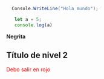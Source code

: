 ```csharp
  Console.WriteLine("Hola mundo");
```

```javascript
   let a = 5;
   console.log(a)
```

**Negrita**

## Título de nivel 2

<span style="color:red;">Debo salir en rojo</span>
